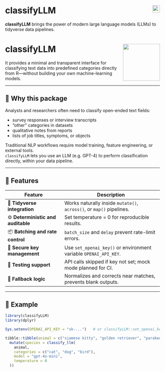 # classifyLLM <a href="https://dante042.github.io/classifyLLM"><img src="https://img.shields.io/badge/docs-pkgdown-blue" align="right" height="24"></a>

**classifyLLM** brings the power of modern large language models (LLMs) to tidyverse data pipelines.
# classifyLLM <img src="man/figures/logo.png" align="right" height="120"/>

It provides a minimal and transparent interface for classifying text data into predefined categories directly from R—without building your own machine-learning models.

---

## 🧭 Why this package

Analysts and researchers often need to classify open-ended text fields:
- survey responses or interview transcripts  
- “other” categories in datasets  
- qualitative notes from reports  
- lists of job titles, symptoms, or objects  

Traditional NLP workflows require model training, feature engineering, or external tools.  
`classifyLLM` lets you use an LLM (e.g. GPT-4) to perform classification directly, within your data pipeline.

---

## 🚀 Features

| Feature | Description |
|----------|-------------|
| 🧹 **Tidyverse integration** | Works naturally inside `mutate()`, `across()`, or `map()` pipelines. |
| ⚙️ **Deterministic and auditable** | Set temperature = 0 for reproducible results. |
| 📦 **Batching and rate control** | `batch_size` and `delay` prevent rate-limit errors. |
| 🔐 **Secure key management** | Use `set_openai_key()` or environment variable `OPENAI_API_KEY`. |
| 🧪 **Testing support** | API calls skipped if key not set; mock mode planned for CI. |
| 💬 **Fallback logic** | Normalizes and corrects near matches, prevents blank outputs. |

---

## 🧩 Example

```r
library(classifyLLM)
library(dplyr)

Sys.setenv(OPENAI_API_KEY = "sk-...")   # or classifyLLM::set_openai_key()

tibble::tibble(animal = c("siamese kitty", "golden retriever", "parakeet")) |>
  mutate(species = classify_llm(
    animal,
    categories = c("cat", "dog", "bird"),
    model = "gpt-4o-mini",
    temperature = 0
  ))
